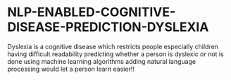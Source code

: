 # NLP-ENABLED-COGNITIVE-DISEASE-PREDICTION-DYSLEXIA
Dyslexia is a cognitive disease which restricts people especially children having difficult readability predicting whether a person is dyslexic or not is done using machine learning algorithms adding natural language processing would let a person learn easier!!
